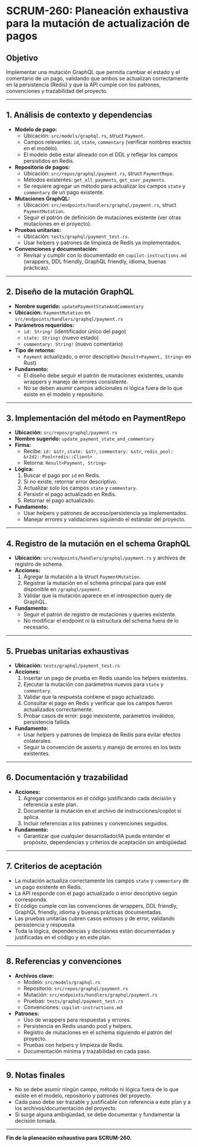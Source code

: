 # SCRUM-260: Planeación exhaustiva para la mutación de actualización de pagos

## Objetivo

Implementar una mutación GraphQL que permita cambiar el estado y el comentario de un pago, validando que ambos se actualizan correctamente en la persistencia (Redis) y que la API cumple con los patrones, convenciones y trazabilidad del proyecto.

---

## 1. Análisis de contexto y dependencias

- **Modelo de pago:**
  - Ubicación: `src/models/graphql.rs`, struct `Payment`.
  - Campos relevantes: `id`, `state`, `commentary` (verificar nombres exactos en el modelo).
  - El modelo debe estar alineado con el DDL y reflejar los campos persistidos en Redis.
- **Repositorio de pagos:**
  - Ubicación: `src/repos/graphql/payment.rs`, struct `PaymentRepo`.
  - Métodos existentes: `get_all_payments`, `get_user_payments`.
  - Se requiere agregar un método para actualizar los campos `state` y `commentary` de un pago existente.
- **Mutaciones GraphQL:**
  - Ubicación: `src/endpoints/handlers/graphql/payment.rs`, struct `PaymentMutation`.
  - Seguir el patrón de definición de mutaciones existente (ver otras mutaciones en el proyecto).
- **Pruebas unitarias:**
  - Ubicación: `tests/graphql/payment_test.rs`.
  - Usar helpers y patrones de limpieza de Redis ya implementados.
- **Convenciones y documentación:**
  - Revisar y cumplir con lo documentado en `copilot-instructions.md` (wrappers, DDL friendly, GraphQL friendly, idioma, buenas prácticas).

---

## 2. Diseño de la mutación GraphQL

- **Nombre sugerido:** `updatePaymentStateAndCommentary`
- **Ubicación:** `PaymentMutation` en `src/endpoints/handlers/graphql/payment.rs`
- **Parámetros requeridos:**
  - `id: String!` (identificador único del pago)
  - `state: String!` (nuevo estado)
  - `commentary: String!` (nuevo comentario)
- **Tipo de retorno:**
  - `Payment` actualizado, o error descriptivo (`Result<Payment, String>` en Rust)
- **Fundamento:**
  - El diseño debe seguir el patrón de mutaciones existentes, usando wrappers y manejo de errores consistente.
  - No se deben asumir campos adicionales ni lógica fuera de lo que existe en el modelo y repositorio.

---

## 3. Implementación del método en PaymentRepo

- **Ubicación:** `src/repos/graphql/payment.rs`
- **Nombre sugerido:** `update_payment_state_and_commentary`
- **Firma:**
  - Recibe: `id: &str`, `state: &str`, `commentary: &str`, `redis_pool: &r2d2::Pool<redis::Client>`
  - Retorna: `Result<Payment, String>`
- **Lógica:**
  1. Buscar el pago por `id` en Redis.
  2. Si no existe, retornar error descriptivo.
  3. Actualizar solo los campos `state` y `commentary`.
  4. Persistir el pago actualizado en Redis.
  5. Retornar el pago actualizado.
- **Fundamento:**
  - Usar helpers y patrones de acceso/persistencia ya implementados.
  - Manejar errores y validaciones siguiendo el estándar del proyecto.

---

## 4. Registro de la mutación en el schema GraphQL

- **Ubicación:** `src/endpoints/handlers/graphql/payment.rs` y archivos de registro de schema.
- **Acciones:**
  1. Agregar la mutación a la struct `PaymentMutation`.
  2. Registrar la mutación en el schema principal para que esté disponible en `/graphql/payment`.
  3. Validar que la mutación aparece en el introspection query de GraphQL.
- **Fundamento:**
  - Seguir el patrón de registro de mutaciones y queries existente.
  - No modificar el endpoint ni la estructura del schema fuera de lo necesario.

---

## 5. Pruebas unitarias exhaustivas

- **Ubicación:** `tests/graphql/payment_test.rs`
- **Acciones:**
  1. Insertar un pago de prueba en Redis usando los helpers existentes.
  2. Ejecutar la mutación con parámetros nuevos para `state` y `commentary`.
  3. Validar que la respuesta contiene el pago actualizado.
  4. Consultar el pago en Redis y verificar que los campos fueron actualizados correctamente.
  5. Probar casos de error: pago inexistente, parámetros inválidos, persistencia fallida.
- **Fundamento:**
  - Usar helpers y patrones de limpieza de Redis para evitar efectos colaterales.
  - Seguir la convención de asserts y manejo de errores en los tests existentes.

---

## 6. Documentación y trazabilidad

- **Acciones:**
  1. Agregar comentarios en el código justificando cada decisión y referencia a este plan.
  2. Documentar la mutación en el archivo de instrucciones/copilot si aplica.
  3. Incluir referencias a los patrones y convenciones seguidos.
- **Fundamento:**
  - Garantizar que cualquier desarrollador/IA pueda entender el propósito, dependencias y criterios de aceptación sin ambigüedad.

---

## 7. Criterios de aceptación

- La mutación actualiza correctamente los campos `state` y `commentary` de un pago existente en Redis.
- La API responde con el pago actualizado o error descriptivo según corresponda.
- El código cumple con las convenciones de wrappers, DDL friendly, GraphQL friendly, idioma y buenas prácticas documentadas.
- Las pruebas unitarias cubren casos exitosos y de error, validando persistencia y respuesta.
- Toda la lógica, dependencias y decisiones están documentadas y justificadas en el código y en este plan.

---

## 8. Referencias y convenciones

- **Archivos clave:**
  - Modelo: `src/models/graphql.rs`
  - Repositorio: `src/repos/graphql/payment.rs`
  - Mutación: `src/endpoints/handlers/graphql/payment.rs`
  - Pruebas: `tests/graphql/payment_test.rs`
  - Convenciones: `copilot-instructions.md`
- **Patrones:**
  - Uso de wrappers para respuestas y errores.
  - Persistencia en Redis usando pool y helpers.
  - Registro de mutaciones en el schema siguiendo el patrón del proyecto.
  - Pruebas con helpers y limpieza de Redis.
  - Documentación mínima y trazabilidad en cada paso.

---

## 9. Notas finales

- No se debe asumir ningún campo, método ni lógica fuera de lo que existe en el modelo, repositorio y patrones del proyecto.
- Cada paso debe ser trazable y justificable con referencia a este plan y a los archivos/documentación del proyecto.
- Si surge alguna ambigüedad, se debe documentar y fundamentar la decisión tomada.

---

**Fin de la planeación exhaustiva para SCRUM-260.**
